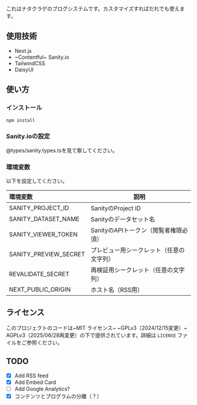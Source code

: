 これはナタクラゲのブログシステムです。カスタマイズすればだれでも使えます。

## 使用技術
- Next.js
- ~Contentful~ Sanity.io
- TailwindCSS
- DaisyUI

## 使い方

### インストール

```bash
npm install
```

### Sanity.ioの設定
@types/sanity.types.tsを見て察してください。

### 環境変数

以下を設定してください。

| 環境変数 | 説明 |
|:--------| ---- |
|SANITY_PROJECT_ID | SanityのProject ID |
|SANITY_DATASET_NAME | Sanityのデータセット名 |
|SANITY_VIEWER_TOKEN | SanityのAPIトークン（閲覧者権限必須） |
|SANITY_PREVIEW_SECRET | プレビュー用シークレット（任意の文字列） |
|REVALIDATE_SECRET | 再検証用シークレット（任意の文字列） |
|NEXT_PUBLIC_ORIGIN | ホスト名（RSS用） |

## ライセンス

このプロジェクトのコードは~MIT ライセンス~ ~GPLv3（2024/12/15変更）~ AGPLv3（2025/06/28再変更）の下で提供されています。詳細は `LICENSE` ファイルをご参照ください。

## TODO

- [x] Add RSS feed
- [x] Add Embed Card
- [ ] Add Google Analytics?
- [x] コンテンツとプログラムの分離（？）
